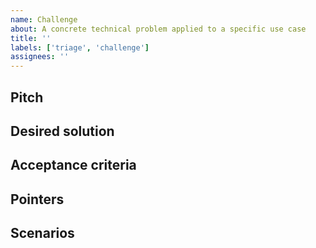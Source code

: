 ```yaml
---
name: Challenge
about: A concrete technical problem applied to a specific use case
title: ''
labels: ['triage', 'challenge']
assignees: ''
---
```

<!--
Give the challenge a succinct, attractive title.

Example:
Greet the user with their preferred name
-->

## Pitch
<!--
Add in concrete terms what the problem is.

Example:
- Users like to be addressed by their preferred name within apps.
  - This is a name that they are known as, or use for themselves.
- In some cultures, this is the first name.
  - It could also be a user-chosen name or nickname.
- Other cultures do not have the concept of a first name, so another strategy is needed.
-->

## Desired solution
<!--
Add insights in how the solution should/can look like.

Example:
- Encode the rules for arriving at the preferred name in a declarative way.
  - For instance, using reasoning rules.
- Expose the functionality via JavaScript
  - For instance, through `getUserPreferredName` or `user.preferredName`
-->

## Acceptance criteria
<!--
Describe the criteria for a demo that needs to be built such that solution can be accepted.

Example:
- I want to see an example app with at the top right a user bar.
- This user bar shows a profile picture, and "Hi, Alex".
  - Here, "Alex" is the logged-in user's preferred name.
- This demo should work for people from different backgrounds.
  - people without a first name
  - people with a nickname
  - people with a chosen name
-->

## Pointers
<!--
Add pointers to existing solutions, approaches, ideas, and so on.

Example:
- https://www.w3.org/International/questions/qa-personal-names
- https://www.kalzumeus.com/2010/06/17/falsehoods-programmers-believe-about-names/
-->

## Scenarios
<!--
(optional) Add to which scenarios this challenge contributes.
Pick from https://github.com/SolidLabResearch/Challenges/issues?q=label%3Ascenario

Example:
- https://github.com/SolidLabResearch/Challenges/issues/1234
-->
